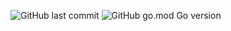 ![GitHub last commit](https://img.shields.io/github/last-commit/Bushrut/feedback)
![GitHub go.mod Go version](https://img.shields.io/github/go-mod/go-version/Bushrut/feedback)